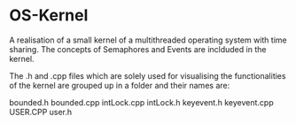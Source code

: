 # OS-Kernel
A realisation of a small kernel of a multithreaded operating system with time sharing.
The concepts of Semaphores and Events are inclduded in the kernel.

The .h and .cpp files which are solely used for visualising the functionalities of
the kernel are grouped up in a folder and their names are:

bounded.h
bounded.cpp
intLock.cpp
intLock.h
keyevent.h
keyevent.cpp
USER.CPP
user.h
